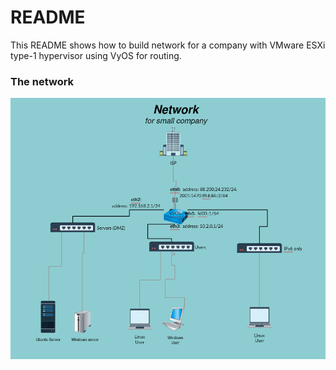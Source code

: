 # README #

This README shows how to build network for a company with VMware ESXi type-1 hypervisor using VyOS for routing.

### The network ###
![Topologija omrežja](docs/topology.png)  

